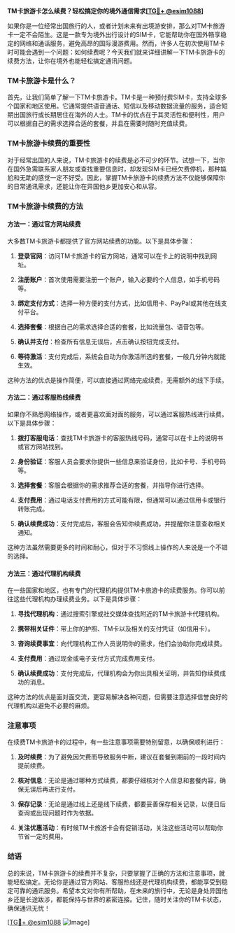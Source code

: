 **TM卡旅游卡怎么续费？轻松搞定你的境外通信需求[[TG💪+ @esim1088](https://t.me/s/esim1088)]**

如果你是一位经常出国旅行的人，或者计划未来有出境游安排，那么对TM卡旅游卡一定不会陌生。这是一款专为境外出行设计的SIM卡，它能帮助你在国外畅享稳定的网络和通话服务，避免高昂的国际漫游费用。然而，许多人在初次使用TM卡时可能会遇到一个问题：如何续费呢？今天我们就来详细讲解一下TM卡旅游卡的续费方法，让你在境外也能轻松搞定通讯问题。

### TM卡旅游卡是什么？

首先，让我们简单了解一下TM卡旅游卡。TM卡是一种预付费SIM卡，支持全球多个国家和地区使用。它通常提供语音通话、短信以及移动数据流量的服务，适合短期出国旅行或长期居住在海外的人士。TM卡的优点在于其灵活性和便利性，用户可以根据自己的需求选择合适的套餐，并且在需要时随时充值续费。

### TM卡旅游卡续费的重要性

对于经常出国的人来说，TM卡旅游卡的续费是必不可少的环节。试想一下，当你在国外急需联系家人朋友或查找重要信息时，却发现SIM卡已经欠费停机，那种尴尬和无助的感觉一定不好受。因此，掌握TM卡旅游卡的续费方法不仅能够保障你的日常通讯需求，还能让你在异国他乡更加安心和从容。

### TM卡旅游卡续费的方法

#### 方法一：通过官方网站续费

大多数TM卡旅游卡都提供了官方网站续费的功能。以下是具体步骤：

1. **登录官网**：访问TM卡旅游卡的官方网站，通常可以在卡上的说明中找到网址。
   
2. **注册账户**：首次使用需要注册一个账户，输入必要的个人信息，如手机号码等。

3. **绑定支付方式**：选择一种方便的支付方式，比如信用卡、PayPal或其他在线支付平台。

4. **选择套餐**：根据自己的需求选择合适的套餐，比如流量包、语音包等。

5. **确认并支付**：检查所有信息无误后，点击确认按钮完成支付。

6. **等待激活**：支付完成后，系统会自动为你激活所选的套餐，一般几分钟内就能生效。

这种方法的优点是操作简便，可以直接通过网络完成续费，无需额外的线下手续。

#### 方法二：通过客服热线续费

如果你不熟悉网络操作，或者更喜欢面对面的服务，可以通过客服热线进行续费。以下是具体步骤：

1. **拨打客服电话**：查找TM卡旅游卡的客服热线号码，通常可以在卡上的说明书或官方网站找到。

2. **身份验证**：客服人员会要求你提供一些信息来验证身份，比如卡号、手机号码等。

3. **选择套餐**：客服会根据你的需求推荐合适的套餐，并指导你进行选择。

4. **支付费用**：通过电话支付费用的方式可能有限，但通常可以通过信用卡或银行转账完成。

5. **确认续费成功**：支付完成后，客服会告知你续费成功，并提醒你注意查收相关通知。

这种方法虽然需要更多的时间和耐心，但对于不习惯线上操作的人来说是一个不错的选择。

#### 方法三：通过代理机构续费

在一些国家和地区，也有专门的代理机构提供TM卡旅游卡的续费服务。你可以前往这些代理机构办理续费业务。以下是具体步骤：

1. **寻找代理机构**：通过搜索引擎或社交媒体查找附近的TM卡旅游卡代理机构。

2. **携带相关证件**：带上你的护照、TM卡以及相关的支付凭证（如信用卡）。

3. **咨询续费事宜**：向代理机构工作人员说明你的需求，他们会协助你完成续费。

4. **支付费用**：通过现金或电子支付方式完成费用支付。

5. **确认续费成功**：支付完成后，代理机构会为你出具相关证明，并告知你续费成功的消息。

这种方法的优点是面对面交流，更容易解决各种问题，但需要注意选择信誉良好的代理机构以避免不必要的麻烦。

### 注意事项

在续费TM卡旅游卡的过程中，有一些注意事项需要特别留意，以确保顺利进行：

1. **及时续费**：为了避免因欠费而导致服务中断，建议在套餐到期前的一段时间内提前续费。

2. **核对信息**：无论是通过哪种方式续费，都要仔细核对个人信息和套餐内容，确保无误后再进行支付。

3. **保存记录**：无论是通过线上还是线下续费，都要妥善保存相关记录，以便日后查询或出现问题时作为依据。

4. **关注优惠活动**：有时候TM卡旅游卡会有促销活动，关注这些活动可以帮助你节省一定的费用。

### 结语

总的来说，TM卡旅游卡的续费并不复杂，只要掌握了正确的方法和注意事项，就能轻松搞定。无论你是通过官方网站、客服热线还是代理机构续费，都能享受到稳定可靠的通讯服务。希望本文对你有所帮助，在未来的旅行中，无论是身处异国他乡还是长途跋涉，都能保持与世界的紧密连接。记住，随时关注你的TM卡状态，确保通讯无忧！

[[TG💪+ @esim1088](https://t.me/s/esim1088) ![Image](https://i.postimg.cc/4NQfJmqS/Snipaste-2025-05-13-00-14-12.png)]